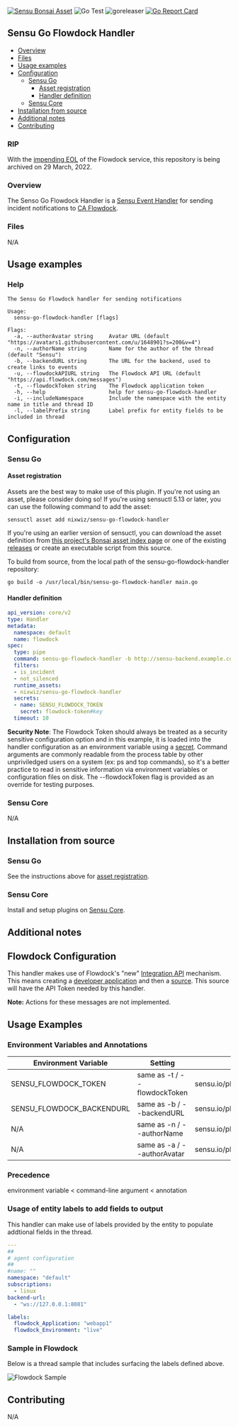 [![Sensu Bonsai Asset](https://img.shields.io/badge/Bonsai-Download%20Me-brightgreen.svg?colorB=89C967&logo=sensu)](https://bonsai.sensu.io/assets/nixwiz/sensu-go-flowdock-handler)
![Go Test](https://github.com/nixwiz/sensu-go-flowdock-handler/workflows/Go%20Test/badge.svg)
![goreleaser](https://github.com/nixwiz/sensu-go-flowdock-handler/workflows/goreleaser/badge.svg)
[![Go Report Card](https://goreportcard.com/badge/github.com/nixwiz/sensu-go-flowdock-handler)](https://goreportcard.com/report/github.com/nixwiz/sensu-go-flowdock-handler)

## Sensu Go Flowdock Handler

- [Overview](#overview)
- [Files](#files)
- [Usage examples](#usage-examples)
- [Configuration](#configuration)
  - [Sensu Go](#sensu-go)
    - [Asset registration](#asset-registration)
    - [Handler definition](#handler-definition)
  - [Sensu Core](#sensu-core)
- [Installation from source](#installation-from-source)
- [Additional notes](#additional-notes)
- [Contributing](#contributing)

### RIP

With the [impending EOL][12] of the Flowdock service, this repository is being archived on 29 March, 2022.

### Overview

The Senso Go Flowdock Handler is a [Sensu Event Handler][1] for sending incident notifications to [CA Flowdock][11].

### Files

N/A

## Usage examples

### Help

```
The Sensu Go Flowdock handler for sending notifications

Usage:
  sensu-go-flowdock-handler [flags]

Flags:
  -a, --authorAvatar string     Avatar URL (default "https://avatars1.githubusercontent.com/u/1648901?s=200&v=4")
  -n, --authorName string       Name for the author of the thread (default "Sensu")
  -b, --backendURL string       The URL for the backend, used to create links to events
  -u, --flowdockAPIURL string   The Flowdock API URL (default "https://api.flowdock.com/messages")
  -t, --flowdockToken string    The Flowdock application token
  -h, --help                    help for sensu-go-flowdock-handler
  -i, --includeNamespace        Include the namespace with the entity name in title and thread ID
  -l, --labelPrefix string      Label prefix for entity fields to be included in thread
```

## Configuration
### Sensu Go
#### Asset registration

Assets are the best way to make use of this plugin. If you're not using an asset, please consider doing so! If you're using sensuctl 5.13 or later, you can use the following command to add the asset: 

`sensuctl asset add nixwiz/sensu-go-flowdock-handler`

If you're using an earlier version of sensuctl, you can download the asset definition from [this project's Bonsai asset index page][6] or one of the existing [releases][5] or create an executable script from this source.

To build from source, from the local path of the sensu-go-flowdock-handler repository:
```
go build -o /usr/local/bin/sensu-go-flowdock-handler main.go
```

#### Handler definition

```yaml
api_version: core/v2
type: Handler
metadata:
  namespace: default
  name: flowdock
spec:
  type: pipe
  command: sensu-go-flowdock-handler -b http://sensu-backend.example.com:3000
  filters:
  - is_incident
  - not_silenced
  runtime_assets:
  - nixwiz/sensu-go-flowdock-handler
  secrets:
  - name: SENSU_FLOWDOCK_TOKEN
    secret: flowdock-token#key
  timeout: 10
```

**Security Note**: The Flowdock Token should always be treated as a security
sensitive configuration option and in this example, it is loaded into the
handler configuration as an environment variable using a [secret][10]. Command
arguments are commonly readable from the process table by other unpriviledged
users on a system (ex: ps and top commands), so it's a better practice to read
in sensitive information via environment variables or configuration files on
disk. The --flowdockToken flag is provided as an override for testing purposes.

### Sensu Core

N/A

## Installation from source

### Sensu Go

See the instructions above for [asset registration][9].

### Sensu Core

Install and setup plugins on [Sensu Core][8].

## Additional notes

## Flowdock Configuration

This handler makes use of Flowdock's "new" [Integration API][2] mechanism.  This means creating a [developer application][3]
and then a [source][4].  This source will have the API Token needed by this handler.

**Note:**  Actions for these messages are not implemented.

## Usage Examples

### Environment Variables and Annotations

|Environment Variable|Setting|Annotation|
|--------------------|-------|----------|
|SENSU_FLOWDOCK_TOKEN| same as -t / --flowdockToken|sensu.io/plugins/flowdock/flowdockToken|
|SENSU_FLOWDOCK_BACKENDURL|same as -b / --backendURL|sensu.io/plugins/flowdock/backendURL|
|N/A|same as -n / --authorName|sensu.io/plugins/flowdock/authorName|
|N/A|same as -a / --authorAvatar|sensu.io/plugins/flowdock/authorAvatar|

### Precedence

environment variable < command-line argument < annotation

### Usage of entity labels to add fields to output

This handler can make use of labels provided by the entity to populate addtional fields in the thread.

```yaml
---
##
# agent configuration
##
#name: ""
namespace: "default"
subscriptions:
  - linux
backend-url:
  - "ws://127.0.0.1:8081"

labels:
  flowdock_Application: "webapp1"
  flowdock_Environment: "live"
```

### Sample in Flowdock
Below is a thread sample that includes surfacing the labels defined above.

![Flowdock Sample](https://toddcampbell.net/images/sensu_flowdock.png)

## Contributing

N/A

[1]: https://docs.sensu.io/sensu-go/latest/reference/handlers/#how-do-sensu-handlers-work
[2]: https://www.flowdock.com/api/integration-getting-started
[3]: https://www.flowdock.com/oauth/applications
[4]: https://www.flowdock.com/api/sources
[5]: https://github.com/nixwiz/sensu-go-flowdock-handler/releases
[6]: https://bonsai.sensu.io/assets/nixwiz/sensu-go-flowdock-handler
[7]: https://docs.sensu.io/sensu-go/latest/reference/assets/
[8]: https://docs.sensu.io/sensu-core/latest/installation/installing-plugins/
[9]: #asset-registration
[10]: https://docs.sensu.io/sensu-go/latest/reference/secrets/
[11]: https://flowdock.com
[12]: https://support.broadcom.com/web/ecx/support-content-notification/-/external/content/product-advisories/End-of-Life-Announcement-for-CA-Flowdock/19304
